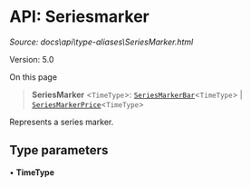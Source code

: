 # API: Seriesmarker

*Source: docs\api\type-aliases\SeriesMarker.html*

Version: 5.0

On this page

> **SeriesMarker** <`TimeType`>: [`SeriesMarkerBar`](../interfaces/SeriesMarkerBar.md)<`TimeType`> | [`SeriesMarkerPrice`](../interfaces/SeriesMarkerPrice.md)<`TimeType`>

Represents a series marker.

## Type parameters[​](SeriesMarker.html#type-parameters "Direct link to Type parameters")

• **TimeType**
